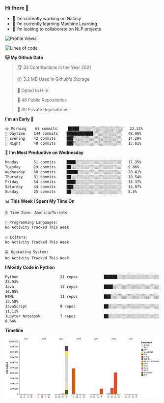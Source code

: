 ### Hi there 👋

<!--
**disooqi/disooqi** is a ✨ _special_ ✨ repository because its `README.md` (this file) appears on your GitHub profile.
-->
- 🔭 I’m currently working on Natasy
- 🌱 I’m currently learning Machine Learning
- 👯 I’m looking to collaborate on NLP projects
<!--
- 🤔 I’m looking for help with ...
- 💬 Ask me about ...
- 📫 How to reach me: http://mohamed.eldesouki.ca
- 😄 Pronouns: ...
- ⚡ Fun fact: ...
-->

<!--START_SECTION:waka-->
![Profile Views](http://img.shields.io/badge/Profile%20Views-5-blue)

![Lines of code](https://img.shields.io/badge/From%20Hello%20World%20I%27ve%20Written-21.1%20million%20lines%20of%20code-blue)

**🐱 My Github Data** 

> 🏆 33 Contributions in the Year 2021
 > 
> 📦 3.2 MB Used in Github's Storage 
 > 
> 💼 Opted to Hire
 > 
> 📜 48 Public Repositories 
 > 
> 🔑 30 Private Repositories  
 > 
**I'm an Early 🐤** 

```text
🌞 Morning    68 commits     █████░░░░░░░░░░░░░░░░░░░░   23.13% 
🌆 Daytime    144 commits    ████████████░░░░░░░░░░░░░   48.98% 
🌃 Evening    42 commits     ███░░░░░░░░░░░░░░░░░░░░░░   14.29% 
🌙 Night      40 commits     ███░░░░░░░░░░░░░░░░░░░░░░   13.61%

```
📅 **I'm Most Productive on Wednesday** 

```text
Monday       51 commits     ████░░░░░░░░░░░░░░░░░░░░░   17.35% 
Tuesday      29 commits     ██░░░░░░░░░░░░░░░░░░░░░░░   9.86% 
Wednesday    60 commits     █████░░░░░░░░░░░░░░░░░░░░   20.41% 
Thursday     31 commits     ██░░░░░░░░░░░░░░░░░░░░░░░   10.54% 
Friday       54 commits     ████░░░░░░░░░░░░░░░░░░░░░   18.37% 
Saturday     44 commits     ███░░░░░░░░░░░░░░░░░░░░░░   14.97% 
Sunday       25 commits     ██░░░░░░░░░░░░░░░░░░░░░░░   8.5%

```


📊 **This Week I Spent My Time On** 

```text
⌚︎ Time Zone: America/Toronto

💬 Programming Languages: 
No Activity Tracked This Week

🔥 Editors: 
No Activity Tracked This Week

💻 Operating System: 
No Activity Tracked This Week

```

**I Mostly Code in Python** 

```text
Python                   21 repos            ██████░░░░░░░░░░░░░░░░░░░   25.93% 
Java                     13 repos            ████░░░░░░░░░░░░░░░░░░░░░   16.05% 
HTML                     11 repos            ███░░░░░░░░░░░░░░░░░░░░░░   13.58% 
JavaScript               9 repos             ██░░░░░░░░░░░░░░░░░░░░░░░   11.11% 
Jupyter Notebook         7 repos             ██░░░░░░░░░░░░░░░░░░░░░░░   8.64%

```


**Timeline**

![Chart not found](https://raw.githubusercontent.com/disooqi/disooqi/master/charts/bar_graph.png) 


<!--END_SECTION:waka-->

